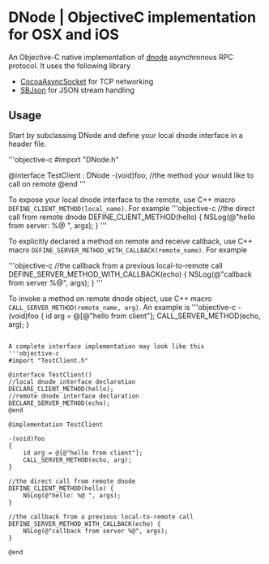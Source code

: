 # DNode | ObjectiveC implementation for OSX and iOS

An Objective-C native implementation of [dnode](http://github.com/substack/dnode) asynchronous RPC protocol. It uses the following library 
* [CocoaAsyncSocket](https://github.com/robbiehanson/CocoaAsyncSocket) for TCP networking
* [SBJson](https://github.com/stig/json-framework) for JSON stream handling

## Usage

Start by subclassing DNode and define your local dnode interface in a header file.

'''objective-c
#import "DNode.h"

@interface TestClient : DNode
-(void)foo; //the method your would like to call on remote
@end
'''

To expose your local dnode interface to the remote, use C++ macro `DEFINE_CLIENT_METHOD(local_name)`. For example
'''objective-c
//the direct call from remote dnode
DEFINE_CLIENT_METHOD(hello) {
    NSLog(@"hello from server: %@ ", args); 
}
'''

To explicitly declared a method on remote and receive callback, use C++ macro `DEFINE_SERVER_METHOD_WITH_CALLBACK(remote_name)`. For example

'''objective-c
//the callback from a previous local-to-remote call
DEFINE_SERVER_METHOD_WITH_CALLBACK(echo) {
    NSLog(@"callback from server %@", args);
}
'''

To invoke a method on remote dnode object, use C++ macro `CALL_SERVER_METHOD(remote_name, arg)`. An example is 
'''objective-c
-(void)foo
{
    id arg = @[@"hello from client"];
    CALL_SERVER_METHOD(echo, arg);
}
```

A complete interface implementation may look like this 
'''objective-c
#import "TestClient.h"

@interface TestClient()
//local dnode interface declaration
DECLARE_CLIENT_METHOD(hello);
//remote dnode interface declaration
DECLARE_SERVER_METHOD(echo);
@end

@implementation TestClient

-(void)foo
{
    id arg = @[@"hello from client"];
    CALL_SERVER_METHOD(echo, arg);
}

//the direct call from remote dnode
DEFINE_CLIENT_METHOD(hello) {
    NSLog(@"hello: %@ ", args);
}

//the callback from a previous local-to-remote call
DEFINE_SERVER_METHOD_WITH_CALLBACK(echo) {
    NSLog(@"callback from server %@", args);
}

@end
```